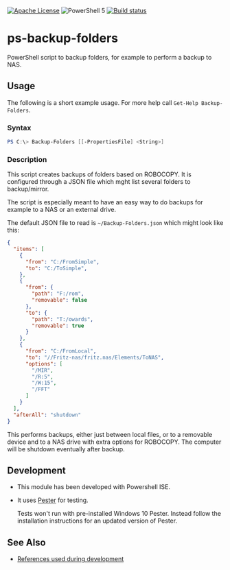 [![Apache License](https://img.shields.io/badge/License-Apache-green.svg)](https://www.apache.org/licenses/LICENSE-2.0) ![PowerShell 5](https://img.shields.io/badge/PowerShell-5-0000FF.svg) [![Build status](https://ci.appveyor.com/api/projects/status/4rfcd4bpgo92jrr1/branch/master?svg=true)](https://ci.appveyor.com/project/mmichaelis/ps-backup-folders/branch/master)

# ps-backup-folders

PowerShell script to backup folders, for example to perform a backup to NAS.

## Usage

The following is a short example usage. For more help call `Get-Help Backup-Folders`.

### Syntax

```PowerShell
PS C:\> Backup-Folders [[-PropertiesFile] <String>]
```

### Description

This script creates backups of folders based on ROBOCOPY. It is configured through a JSON file which mght list several folders to backup/mirror.

The script is especially meant to have an easy way to do backups for example to a NAS or an external drive.

The default JSON file to read is `~/Backup-Folders.json` which might look like this:

```JSON
{
  "items": [
    {
      "from": "C:/FromSimple",
      "to": "C:/ToSimple",
    },
    {
      "from": {
        "path": "F:/rom",
        "removable": false
      },
      "to": {
        "path": "T:/owards",
        "removable": true
      }
    },
    {
      "from": "C:/FromLocal",
      "to": "//Fritz-nas/fritz.nas/Elements/ToNAS",
      "options": [
        "/MIR",
        "/R:5",
        "/W:15",
        "/FFT"
      ]
    }
  ],
  "afterAll": "shutdown"
}
```

This performs backups, either just between local files, or to a removable device and to a NAS drive with extra options for ROBOCOPY. The computer will be shutdown eventually after backup.

## Development

* This module has been developed with Powershell ISE.
* It uses [Pester][PESTER] for testing.

    Tests won't run with pre-installed Windows 10 Pester. Instead follow the installation instructions for an updated version of Pester.

## See Also

* [References used during development][REFERENCES]

[REFERENCES]: <./REFERENCES.md>
[PESTER]: <https://github.com/pester/Pester> "pester/Pester: Pester is the ubiquitous test and mock framework for PowerShell."
